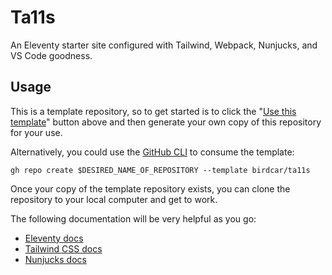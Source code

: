 # Ta11s

An Eleventy starter site configured with Tailwind, Webpack, Nunjucks, and VS Code goodness.

## Usage

This is a template repository, so to get started is to click the "[Use this template](https://github.com/birdcar/ta11s/generate)" button above and then generate your own copy of this repository for your use.

Alternatively, you could use the [GitHub CLI](https://cli.github.com/) to consume the template:

```shell
gh repo create $DESIRED_NAME_OF_REPOSITORY --template birdcar/ta11s
```

Once your copy of the template repository exists, you can clone the repository to your local computer and get to work.

The following documentation will be very helpful as you go:

- [Eleventy docs](https://www.11ty.dev/docs/)
- [Tailwind CSS docs](https://tailwindcss.com/docs)
- [Nunjucks docs](https://mozilla.github.io/nunjucks/)